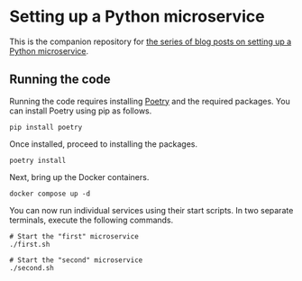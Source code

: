 # Setting up a Python microservice  

This is the companion repository for [the series of blog posts on setting up a Python microservice](https://fasihkhatib.com/2024/03/21/Setting-up-a-Python-microservice/).  

## Running the code  

Running the code requires installing [Poetry](https://python-poetry.org/) and the required packages. You can install Poetry using pip as follows.   

```
pip install poetry
```   

Once installed, proceed to installing the packages.  

```
poetry install
```  

Next, bring up the Docker containers.  

```
docker compose up -d
```  

You can now run individual services using their start scripts. In two separate terminals, execute the following commands.

```shell
# Start the "first" microservice
./first.sh
```   

```shell
# Start the "second" microservice
./second.sh
```